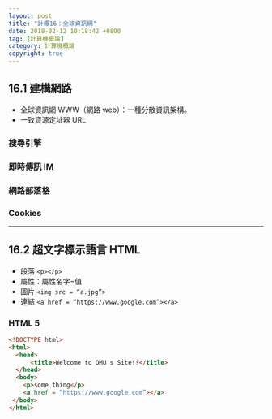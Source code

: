 ```yaml
---
layout: post
title: "計概16：全球資訊網"
date: 2018-02-12 10:18:42 +0800
tag: [計算機概論]
category: 計算機概論
copyright: true
---
```

## 16.1 建構網路
- 全球資訊網 WWW（網路 web）：一種分散資訊架構。
- 一致資源定址器 URL

### 搜尋引擎
### 即時傳訊 IM
### 網路部落格
### Cookies

---
## 16.2 超文字標示語言 HTML
- 段落 `<p></p>`
- 屬性：屬性名字=值
- 圖片 `<img src = “a.jpg”>`
- 連結 `<a href = “https://www.google.com”></a>`

<!-- more -->

### HTML 5
```html
<!DOCTYPE html>
<html>
  <head>
      <title>Welcome to OMU's Site!!</title>
  </head>
  <body>
    <p>some thing</p>
    <a href = “https://www.google.com”></a>
 </body>
</html>
```
